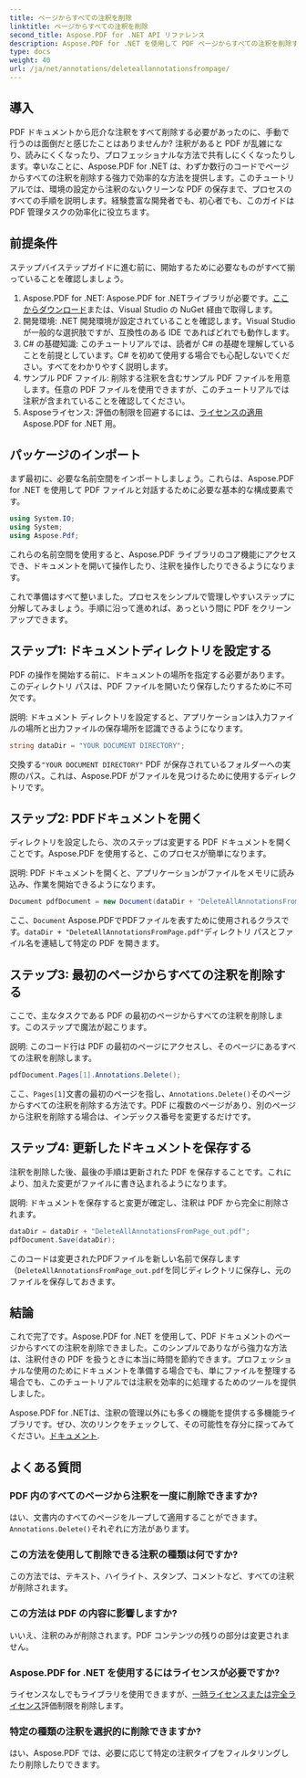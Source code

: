 ```yaml
---
title: ページからすべての注釈を削除
linktitle: ページからすべての注釈を削除
second_title: Aspose.PDF for .NET API リファレンス
description: Aspose.PDF for .NET を使用して PDF ページからすべての注釈を削除する方法を学びます。ステップバイステップのガイドに従って、PDF を効率的にクリーンアップします。
type: docs
weight: 40
url: /ja/net/annotations/deleteallannotationsfrompage/
---
```

## 導入
PDF ドキュメントから厄介な注釈をすべて削除する必要があったのに、手動で行うのは面倒だと感じたことはありませんか? 注釈があると PDF が乱雑になり、読みにくくなったり、プロフェッショナルな方法で共有しにくくなったりします。幸いなことに、Aspose.PDF for .NET は、わずか数行のコードでページからすべての注釈を削除する強力で効率的な方法を提供します。このチュートリアルでは、環境の設定から注釈のないクリーンな PDF の保存まで、プロセスのすべての手順を説明します。経験豊富な開発者でも、初心者でも、このガイドは PDF 管理タスクの効率化に役立ちます。

## 前提条件

ステップバイステップガイドに進む前に、開始するために必要なものがすべて揃っていることを確認しましょう。

1.  Aspose.PDF for .NET: Aspose.PDF for .NETライブラリが必要です。[ここからダウンロード](https://releases.aspose.com/pdf/net/)または、Visual Studio の NuGet 経由で取得します。
2. 開発環境: .NET 開発環境が設定されていることを確認します。Visual Studio が一般的な選択肢ですが、互換性のある IDE であればどれでも動作します。
3. C# の基礎知識: このチュートリアルでは、読者が C# の基礎を理解していることを前提としています。C# を初めて使用する場合でも心配しないでください。すべてをわかりやすく説明します。
4. サンプル PDF ファイル: 削除する注釈を含むサンプル PDF ファイルを用意します。任意の PDF ファイルを使用できますが、このチュートリアルでは注釈が含まれていることを確認してください。
5.  Asposeライセンス: 評価の制限を回避するには、[ライセンスの適用](https://purchase.aspose.com/temporary-license/)Aspose.PDF for .NET 用。

## パッケージのインポート

まず最初に、必要な名前空間をインポートしましょう。これらは、Aspose.PDF for .NET を使用して PDF ファイルと対話するために必要な基本的な構成要素です。

```csharp
using System.IO;
using System;
using Aspose.Pdf;
```

これらの名前空間を使用すると、Aspose.PDF ライブラリのコア機能にアクセスでき、ドキュメントを開いて操作したり、注釈を操作したりできるようになります。

これで準備はすべて整いました。プロセスをシンプルで管理しやすいステップに分解してみましょう。手順に沿って進めれば、あっという間に PDF をクリーンアップできます。

## ステップ1: ドキュメントディレクトリを設定する

PDF の操作を開始する前に、ドキュメントの場所を指定する必要があります。このディレクトリ パスは、PDF ファイルを開いたり保存したりするために不可欠です。

説明: ドキュメント ディレクトリを設定すると、アプリケーションは入力ファイルの場所と出力ファイルの保存場所を認識できるようになります。

```csharp
string dataDir = "YOUR DOCUMENT DIRECTORY";
```

交換する`"YOUR DOCUMENT DIRECTORY"` PDF が保存されているフォルダーへの実際のパス。これは、Aspose.PDF がファイルを見つけるために使用するディレクトリです。

## ステップ2: PDFドキュメントを開く

ディレクトリを設定したら、次のステップは変更する PDF ドキュメントを開くことです。Aspose.PDF を使用すると、このプロセスが簡単になります。

説明: PDF ドキュメントを開くと、アプリケーションがファイルをメモリに読み込み、作業を開始できるようになります。

```csharp
Document pdfDocument = new Document(dataDir + "DeleteAllAnnotationsFromPage.pdf");
```

ここ、`Document` Aspose.PDFでPDFファイルを表すために使用されるクラスです。`dataDir + "DeleteAllAnnotationsFromPage.pdf"`ディレクトリ パスとファイル名を連結して特定の PDF を開きます。

## ステップ3: 最初のページからすべての注釈を削除する

ここで、主なタスクである PDF の最初のページからすべての注釈を削除します。このステップで魔法が起こります。

説明: このコード行は PDF の最初のページにアクセスし、そのページにあるすべての注釈を削除します。

```csharp
pdfDocument.Pages[1].Annotations.Delete();
```

ここ、`Pages[1]`文書の最初のページを指し、`Annotations.Delete()`そのページからすべての注釈を削除する方法です。PDF に複数のページがあり、別のページから注釈を削除する場合は、インデックス番号を変更するだけです。

## ステップ4: 更新したドキュメントを保存する

注釈を削除した後、最後の手順は更新された PDF を保存することです。これにより、加えた変更がファイルに書き込まれるようになります。

説明: ドキュメントを保存すると変更が確定し、注釈は PDF から完全に削除されます。

```csharp
dataDir = dataDir + "DeleteAllAnnotationsFromPage_out.pdf";
pdfDocument.Save(dataDir);
```

このコードは変更されたPDFファイルを新しい名前で保存します（`DeleteAllAnnotationsFromPage_out.pdf`を同じディレクトリに保存し、元のファイルを保存しておきます。

## 結論

これで完了です。Aspose.PDF for .NET を使用して、PDF ドキュメントのページからすべての注釈を削除できました。このシンプルでありながら強力な方法は、注釈付きの PDF を扱うときに本当に時間を節約できます。プロフェッショナルな使用のためにドキュメントを準備する場合でも、単にファイルを整理する場合でも、このチュートリアルでは注釈を効率的に処理するためのツールを提供しました。

 Aspose.PDF for .NETは、注釈の管理以外にも多くの機能を提供する多機能ライブラリです。ぜひ、次のリンクをチェックして、その可能性を存分に探ってみてください。[ドキュメント](https://reference.aspose.com/pdf/net/).

## よくある質問

### PDF 内のすべてのページから注釈を一度に削除できますか?
はい、文書内のすべてのページをループして適用することができます。`Annotations.Delete()`それぞれに方法があります。

### この方法を使用して削除できる注釈の種類は何ですか?
この方法では、テキスト、ハイライト、スタンプ、コメントなど、すべての注釈が削除されます。

### この方法は PDF の内容に影響しますか?
いいえ、注釈のみが削除されます。PDF コンテンツの残りの部分は変更されません。

### Aspose.PDF for .NET を使用するにはライセンスが必要ですか?
ライセンスなしでもライブラリを使用できますが、[一時ライセンスまたは完全ライセンス](https://purchase.aspose.com/temporary-license/)評価制限を削除します。

### 特定の種類の注釈を選択的に削除できますか?
はい、Aspose.PDF では、必要に応じて特定の注釈タイプをフィルタリングしたり削除したりできます。